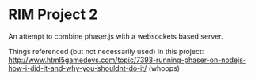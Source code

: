 # RIM Project 2

An attempt to combine phaser.js with a websockets based server.
 
Things referenced (but not necessarily used) in this project:
http://www.html5gamedevs.com/topic/7393-running-phaser-on-nodejs-how-i-did-it-and-why-you-shouldnt-do-it/ (whoops)